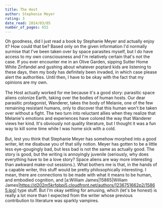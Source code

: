 ```yaml
---
title: The Host
author: Stephenie Meyer
rating: 3
date_read: 2014/03/05
number_of_pages: 652
---
```


Oh goodness, did I just read a book by Stephanie Meyer and actually enjoy it? How could that be? Based only on the given information I'd normally surmise that I've been taken over by space parasites myself, but I do have access to my own consciousness and I'm relatively certain that's not the case. If you ever encounter me in an Olive Garden, sipping Sutter Home White Zinfandel and gushing about whatever poptard kids are listening to these days, then my body has definitely been invaded, in which case please alert the authorities. Until then, I have to be okay with the fact that my opinions are my own.<br/><br/>The Host actually worked for me because it's a good story: parasitic space aliens colonize Earth, taking over the bodies of human hosts. Our dear parasitic protagonist, Wanderer, takes the body of Melanie, one of the few remaining resistant humans, only to discover that this human won't be taken over without a fight. The two turn into reluctant allies when they realize that Melanie's emotions and experiences have colored the way that Wanderer views her kind. It's obviously not quality literature, but I thought it was a fun way to kill some time while I was home sick with a cold.<br/><br/>But, lest you think that Stephanie Meyer has somehow morphed into a good writer, let me disabuse you of that silly notion. Meyer has gotten to be a little less eye-gougingly bad, but less bad is not the same as actually good. The story is good, but the writing is annoyingly juvenile (seriously, why does everything have to be a love story? Space aliens are way more interesting than awkward make-out sessions.). What bothers me is that, in the hands of a capable writer, this stuff would be pretty philosophically interesting. I mean, there are connections to be made with what it means to be human, and embodied cognition, and [a:William James|15865|William James|https://d202m5krfqbpi5.cloudfront.net/authors/1236751662p2/15865.jpg] type stuff. But I'm okay settling for amusing, which (let's be honest) is really a lot more than I expected from the writer whose previous contribution to literature was sparkly vampires.